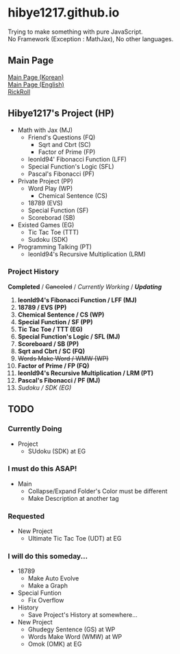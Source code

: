 # hibye1217.github.io
Trying to make something with pure JavaScript.  
No Framework (Exception : MathJax), No other languages.

## Main Page
[Main Page (Korean)](https://hibye1217.github.io/Kor/Page/Main.html)  
[Main Page (English)](https://hibye1217.github.io/Eng/Page/Main.html)  
[RickRoll](https://www.youtube.com/watch?v=dQw4w9WgXcQ)

## Hibye1217's Project (HP)
- Math with Jax (MJ)
  - Friend's Questions (FQ)
    - Sqrt and Cbrt (SC)
    - Factor of Prime (FP)
  - leonld94' Fibonacci Function (LFF)
  - Special Function's Logic (SFL)
  - Pascal's Fibonacci (PF)
- Private Project (PP)
  - Word Play (WP)
    - Chemical Sentence (CS)
  - 18789 (EVS)
  - Special Function (SF)
  - Scoreborad (SB)
- Existed Games (EG)
  - Tic Tac Toe (TTT)
  - Sudoku (SDK)
- Programming Talking (PT)
  - leonld94's Recursive Multiplication (LRM)

### Project History
**Completed** / ~~Canceled~~ / *Currently Working* / ***Updating***
1. **leonld94's Fibonacci Function / LFF (MJ)**
2. **18789 / EVS (PP)**
3. **Chemical Sentence / CS (WP)**
4. **Special Function / SF (PP)**
5. **Tic Tac Toe / TTT (EG)**
6. **Special Function's Logic / SFL (MJ)**
7. **Scoreboard / SB (PP)**
8. **Sqrt and Cbrt / SC (FQ)**
9. ~~Words Make Word / WMW (WP)~~
10. **Factor of Prime / FP (FQ)**
11. **leonld94's Recursive Multiplication / LRM (PT)**
12. **Pascal's Fibonacci / PF (MJ)**
13. *Sudoku / SDK (EG)*

## TODO

### Currently Doing
- Project
  - SUdoku (SDK) at EG

### I must do this ASAP!
- Main
  - Collapse/Expand Folder's Color must be different
  - Make Description at another tag

### Requested
- New Project
  - Ultimate Tic Tac Toe (UDT) at EG

### I will do this someday...
- 18789
  - Make Auto Evolve
  - Make a Graph
- Special Funtion
  - Fix Overflow
- History
  - Save Project's History at somewhere...
- New Project
  - Ghudegy Sentence (GS) at WP
  - Words Make Word (WMW) at WP
  - Omok (OMK) at EG
